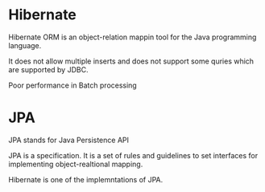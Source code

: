 # Hibernate

Hibernate ORM is an object-relation mappin tool for the Java programming language.

It does not allow multiple inserts and does not support some quries which are supported by JDBC.

Poor performance in Batch processing

# JPA

JPA stands for Java Persistence API

JPA is a specification. It is a set of rules and guidelines to set interfaces for implementing object-realtional mapping.

Hibernate is one of the implemntations of JPA.
